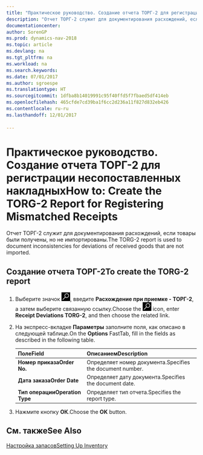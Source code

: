 ```yaml
---
title: "Практическое руководство. Создание отчета ТОРГ-2 для регистрации несопоставленных накладных"
description: "Отчет ТОРГ-2 служит для документирования расхождений, если товары были получены, но не импортированы."
documentationcenter: 
author: SorenGP
ms.prod: dynamics-nav-2018
ms.topic: article
ms.devlang: na
ms.tgt_pltfrm: na
ms.workload: na
ms.search.keywords: 
ms.date: 07/01/2017
ms.author: sgroespe
ms.translationtype: HT
ms.sourcegitcommit: 1dfba8b14019991c95f40ffd5f7fbaed5df414eb
ms.openlocfilehash: 465cfde7cd39ba1f6cc2d236a11f827d832eb426
ms.contentlocale: ru-ru
ms.lasthandoff: 12/01/2017

---
```

# <a name="how-to-create-the-torg-2-report-for-registering-mismatched-receipts"></a><span data-ttu-id="817a7-103">Практическое руководство. Создание отчета ТОРГ-2 для регистрации несопоставленных накладных</span><span class="sxs-lookup"><span data-stu-id="817a7-103">How to: Create the TORG-2 Report for Registering Mismatched Receipts</span></span>
<span data-ttu-id="817a7-104">Отчет ТОРГ-2 служит для документирования расхождений, если товары были получены, но не импортированы.</span><span class="sxs-lookup"><span data-stu-id="817a7-104">The TORG-2 report is used to document inconsistencies for deviations of received goods that are not imported.</span></span>  

## <a name="to-create-the-torg-2-report"></a><span data-ttu-id="817a7-105">Создание отчета ТОРГ-2</span><span class="sxs-lookup"><span data-stu-id="817a7-105">To create the TORG-2 report</span></span>  

1.  <span data-ttu-id="817a7-106">Выберите значок ![Поиск страницы или отчета](../../media/ui-search/search_small.png "Значок поиска страницы или отчета"), введите **Расхождение при приемке - ТОРГ-2**, а затем выберите связанную ссылку.</span><span class="sxs-lookup"><span data-stu-id="817a7-106">Choose the ![Search for Page or Report](../../media/ui-search/search_small.png "Search for Page or Report icon") icon, enter **Receipt Deviations TORG-2**, and then choose the related link.</span></span>  
2.  <span data-ttu-id="817a7-107">На экспресс-вкладке **Параметры** заполните поля, как описано в следующей таблице.</span><span class="sxs-lookup"><span data-stu-id="817a7-107">On the **Options** FastTab, fill in the fields as described in the following table.</span></span>  

    |<span data-ttu-id="817a7-108">Поле</span><span class="sxs-lookup"><span data-stu-id="817a7-108">Field</span></span>|<span data-ttu-id="817a7-109">Описанием</span><span class="sxs-lookup"><span data-stu-id="817a7-109">Description</span></span>|  
    |---------------------------------|---------------------------------------|  
    |<span data-ttu-id="817a7-110">**Номер приказа**</span><span class="sxs-lookup"><span data-stu-id="817a7-110">**Order No.**</span></span>|<span data-ttu-id="817a7-111">Определяет номер документа.</span><span class="sxs-lookup"><span data-stu-id="817a7-111">Specifies the document number.</span></span>|  
    |<span data-ttu-id="817a7-112">**Дата заказа**</span><span class="sxs-lookup"><span data-stu-id="817a7-112">**Order Date**</span></span>|<span data-ttu-id="817a7-113">Определяет дату документа.</span><span class="sxs-lookup"><span data-stu-id="817a7-113">Specifies the document date.</span></span>|  
    |<span data-ttu-id="817a7-114">**Тип операции**</span><span class="sxs-lookup"><span data-stu-id="817a7-114">**Operation Type**</span></span>|<span data-ttu-id="817a7-115">Определяет тип отчета.</span><span class="sxs-lookup"><span data-stu-id="817a7-115">Specifies the report type.</span></span>|  

3.  <span data-ttu-id="817a7-116">Нажмите кнопку **ОК**.</span><span class="sxs-lookup"><span data-stu-id="817a7-116">Choose the **OK** button.</span></span>  

## <a name="see-also"></a><span data-ttu-id="817a7-117">См. также</span><span class="sxs-lookup"><span data-stu-id="817a7-117">See Also</span></span>  
 [<span data-ttu-id="817a7-118">Настройка запасов</span><span class="sxs-lookup"><span data-stu-id="817a7-118">Setting Up Inventory</span></span>](../../inventory-setup-inventory.md)

